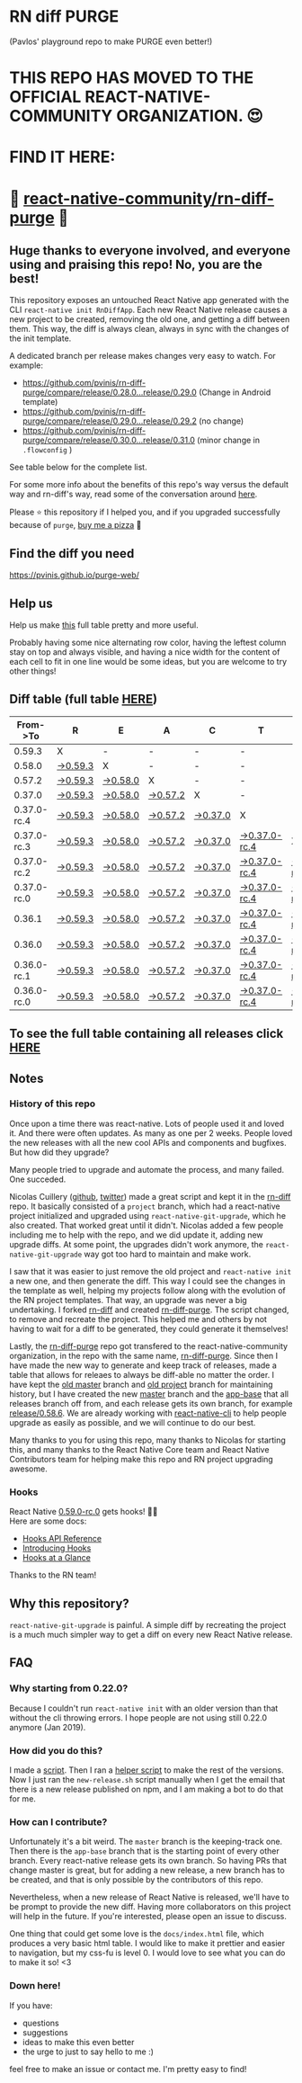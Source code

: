 # RN diff PURGE
(Pavlos' playground repo to make PURGE even better!)

# THIS REPO HAS MOVED TO THE OFFICIAL REACT-NATIVE-COMMUNITY ORGANIZATION. 😍
# FIND IT HERE:  
# 💪 [react-native-community/rn-diff-purge](https://github.com/react-native-community/rn-diff-purge) 🎉
## Huge thanks to everyone involved, and everyone using and praising this repo! No, you are the best!

This repository exposes an untouched React Native app generated with the CLI
`react-native init RnDiffApp`. Each new React Native release causes a new project to be created, removing the old one, and getting a diff between them. This way, the diff is always clean, always in sync with the changes of the init template.

A dedicated branch per release makes changes very easy
to watch. For example:

* https://github.com/pvinis/rn-diff-purge/compare/release/0.28.0...release/0.29.0
(Change in Android template)
* https://github.com/pvinis/rn-diff-purge/compare/release/0.29.0...release/0.29.2
(no change)
* https://github.com/pvinis/rn-diff-purge/compare/release/0.30.0...release/0.31.0
(minor change in `.flowconfig` )

See table below for the complete list.

For some more info about the benefits of this repo's way versus the default way and rn-diff's way, read some of the conversation around [here](https://github.com/react-native-community/discussions-and-proposals/issues/68#issuecomment-452227478).

Please :star: this repository if I helped you, and if you upgraded successfully because of `purge`, [buy me a pizza](https://www.buymeacoffee.com/DGWwHVZ4s) :pizza:

## Find the diff you need
https://pvinis.github.io/purge-web/

## Help us
Help us make [this](https://pvinis.github.io/rn-diff-purge) full table pretty and more useful.

Probably having some nice alternating row color, having the leftest column stay on top and always visible, and having a nice width for the content of each cell to fit in one line would be some ideas, but you are welcome to try other things!

## Diff table (full table [HERE](https://pvinis.github.io/rn-diff-purge))

| From->To    | R                                                                                               | E                                                                                               | A                                                                                               | C                                                                                               | T                                                                                                         |                                                                                                           | N                                                                                                         | A                                                                                                         | T                                                                                               | I                                                                                               | V                                                                                                         | E   |
| ----------- | ----------------------------------------------------------------------------------------------- | ----------------------------------------------------------------------------------------------- | ----------------------------------------------------------------------------------------------- | ----------------------------------------------------------------------------------------------- | --------------------------------------------------------------------------------------------------------- | --------------------------------------------------------------------------------------------------------- | --------------------------------------------------------------------------------------------------------- | --------------------------------------------------------------------------------------------------------- | ----------------------------------------------------------------------------------------------- | ----------------------------------------------------------------------------------------------- | --------------------------------------------------------------------------------------------------------- | --- |
| 0.59.3      | X                                                                                               | -                                                                                               | -                                                                                               | -                                                                                               | -                                                                                                         | -                                                                                                         | -                                                                                                         | -                                                                                                         | -                                                                                               | -                                                                                               | -                                                                                                         | -   |
| 0.58.0      | [->0.59.3](https://github.com/pvinis/rn-diff-purge/compare/release/0.58.0..release/0.59.3)      | X                                                                                               | -                                                                                               | -                                                                                               | -                                                                                                         | -                                                                                                         | -                                                                                                         | -                                                                                                         | -                                                                                               | -                                                                                               | -                                                                                                         | -   |
| 0.57.2      | [->0.59.3](https://github.com/pvinis/rn-diff-purge/compare/release/0.57.2..release/0.59.3)      | [->0.58.0](https://github.com/pvinis/rn-diff-purge/compare/release/0.57.2..release/0.58.0)      | X                                                                                               | -                                                                                               | -                                                                                                         | -                                                                                                         | -                                                                                                         | -                                                                                                         | -                                                                                               | -                                                                                               | -                                                                                                         | -   |
| 0.37.0      | [->0.59.3](https://github.com/pvinis/rn-diff-purge/compare/release/0.37.0..release/0.59.3)      | [->0.58.0](https://github.com/pvinis/rn-diff-purge/compare/release/0.37.0..release/0.58.0)      | [->0.57.2](https://github.com/pvinis/rn-diff-purge/compare/release/0.37.0..release/0.57.2)      | X                                                                                               | -                                                                                                         | -                                                                                                         | -                                                                                                         | -                                                                                                         | -                                                                                               | -                                                                                               | -                                                                                                         | -   |
| 0.37.0-rc.4 | [->0.59.3](https://github.com/pvinis/rn-diff-purge/compare/release/0.37.0-rc.4..release/0.59.3) | [->0.58.0](https://github.com/pvinis/rn-diff-purge/compare/release/0.37.0-rc.4..release/0.58.0) | [->0.57.2](https://github.com/pvinis/rn-diff-purge/compare/release/0.37.0-rc.4..release/0.57.2) | [->0.37.0](https://github.com/pvinis/rn-diff-purge/compare/release/0.37.0-rc.4..release/0.37.0) | X                                                                                                         | -                                                                                                         | -                                                                                                         | -                                                                                                         | -                                                                                               | -                                                                                               | -                                                                                                         | -   |
| 0.37.0-rc.3 | [->0.59.3](https://github.com/pvinis/rn-diff-purge/compare/release/0.37.0-rc.3..release/0.59.3) | [->0.58.0](https://github.com/pvinis/rn-diff-purge/compare/release/0.37.0-rc.3..release/0.58.0) | [->0.57.2](https://github.com/pvinis/rn-diff-purge/compare/release/0.37.0-rc.3..release/0.57.2) | [->0.37.0](https://github.com/pvinis/rn-diff-purge/compare/release/0.37.0-rc.3..release/0.37.0) | [->0.37.0-rc.4](https://github.com/pvinis/rn-diff-purge/compare/release/0.37.0-rc.3..release/0.37.0-rc.4) | X                                                                                                         | -                                                                                                         | -                                                                                                         | -                                                                                               | -                                                                                               | -                                                                                                         | -   |
| 0.37.0-rc.2 | [->0.59.3](https://github.com/pvinis/rn-diff-purge/compare/release/0.37.0-rc.2..release/0.59.3) | [->0.58.0](https://github.com/pvinis/rn-diff-purge/compare/release/0.37.0-rc.2..release/0.58.0) | [->0.57.2](https://github.com/pvinis/rn-diff-purge/compare/release/0.37.0-rc.2..release/0.57.2) | [->0.37.0](https://github.com/pvinis/rn-diff-purge/compare/release/0.37.0-rc.2..release/0.37.0) | [->0.37.0-rc.4](https://github.com/pvinis/rn-diff-purge/compare/release/0.37.0-rc.2..release/0.37.0-rc.4) | [->0.37.0-rc.3](https://github.com/pvinis/rn-diff-purge/compare/release/0.37.0-rc.2..release/0.37.0-rc.3) | X                                                                                                         | -                                                                                                         | -                                                                                               | -                                                                                               | -                                                                                                         | -   |
| 0.37.0-rc.0 | [->0.59.3](https://github.com/pvinis/rn-diff-purge/compare/release/0.37.0-rc.0..release/0.59.3) | [->0.58.0](https://github.com/pvinis/rn-diff-purge/compare/release/0.37.0-rc.0..release/0.58.0) | [->0.57.2](https://github.com/pvinis/rn-diff-purge/compare/release/0.37.0-rc.0..release/0.57.2) | [->0.37.0](https://github.com/pvinis/rn-diff-purge/compare/release/0.37.0-rc.0..release/0.37.0) | [->0.37.0-rc.4](https://github.com/pvinis/rn-diff-purge/compare/release/0.37.0-rc.0..release/0.37.0-rc.4) | [->0.37.0-rc.3](https://github.com/pvinis/rn-diff-purge/compare/release/0.37.0-rc.0..release/0.37.0-rc.3) | [->0.37.0-rc.2](https://github.com/pvinis/rn-diff-purge/compare/release/0.37.0-rc.0..release/0.37.0-rc.2) | X                                                                                                         | -                                                                                               | -                                                                                               | -                                                                                                         | -   |
| 0.36.1      | [->0.59.3](https://github.com/pvinis/rn-diff-purge/compare/release/0.36.1..release/0.59.3)      | [->0.58.0](https://github.com/pvinis/rn-diff-purge/compare/release/0.36.1..release/0.58.0)      | [->0.57.2](https://github.com/pvinis/rn-diff-purge/compare/release/0.36.1..release/0.57.2)      | [->0.37.0](https://github.com/pvinis/rn-diff-purge/compare/release/0.36.1..release/0.37.0)      | [->0.37.0-rc.4](https://github.com/pvinis/rn-diff-purge/compare/release/0.36.1..release/0.37.0-rc.4)      | [->0.37.0-rc.3](https://github.com/pvinis/rn-diff-purge/compare/release/0.36.1..release/0.37.0-rc.3)      | [->0.37.0-rc.2](https://github.com/pvinis/rn-diff-purge/compare/release/0.36.1..release/0.37.0-rc.2)      | [->0.37.0-rc.0](https://github.com/pvinis/rn-diff-purge/compare/release/0.36.1..release/0.37.0-rc.0)      | X                                                                                               | -                                                                                               | -                                                                                                         | -   |
| 0.36.0      | [->0.59.3](https://github.com/pvinis/rn-diff-purge/compare/release/0.36.0..release/0.59.3)      | [->0.58.0](https://github.com/pvinis/rn-diff-purge/compare/release/0.36.0..release/0.58.0)      | [->0.57.2](https://github.com/pvinis/rn-diff-purge/compare/release/0.36.0..release/0.57.2)      | [->0.37.0](https://github.com/pvinis/rn-diff-purge/compare/release/0.36.0..release/0.37.0)      | [->0.37.0-rc.4](https://github.com/pvinis/rn-diff-purge/compare/release/0.36.0..release/0.37.0-rc.4)      | [->0.37.0-rc.3](https://github.com/pvinis/rn-diff-purge/compare/release/0.36.0..release/0.37.0-rc.3)      | [->0.37.0-rc.2](https://github.com/pvinis/rn-diff-purge/compare/release/0.36.0..release/0.37.0-rc.2)      | [->0.37.0-rc.0](https://github.com/pvinis/rn-diff-purge/compare/release/0.36.0..release/0.37.0-rc.0)      | [->0.36.1](https://github.com/pvinis/rn-diff-purge/compare/release/0.36.0..release/0.36.1)      | X                                                                                               | -                                                                                                         | -   |
| 0.36.0-rc.1 | [->0.59.3](https://github.com/pvinis/rn-diff-purge/compare/release/0.36.0-rc.1..release/0.59.3) | [->0.58.0](https://github.com/pvinis/rn-diff-purge/compare/release/0.36.0-rc.1..release/0.58.0) | [->0.57.2](https://github.com/pvinis/rn-diff-purge/compare/release/0.36.0-rc.1..release/0.57.2) | [->0.37.0](https://github.com/pvinis/rn-diff-purge/compare/release/0.36.0-rc.1..release/0.37.0) | [->0.37.0-rc.4](https://github.com/pvinis/rn-diff-purge/compare/release/0.36.0-rc.1..release/0.37.0-rc.4) | [->0.37.0-rc.3](https://github.com/pvinis/rn-diff-purge/compare/release/0.36.0-rc.1..release/0.37.0-rc.3) | [->0.37.0-rc.2](https://github.com/pvinis/rn-diff-purge/compare/release/0.36.0-rc.1..release/0.37.0-rc.2) | [->0.37.0-rc.0](https://github.com/pvinis/rn-diff-purge/compare/release/0.36.0-rc.1..release/0.37.0-rc.0) | [->0.36.1](https://github.com/pvinis/rn-diff-purge/compare/release/0.36.0-rc.1..release/0.36.1) | [->0.36.0](https://github.com/pvinis/rn-diff-purge/compare/release/0.36.0-rc.1..release/0.36.0) | X                                                                                                         | -   |
| 0.36.0-rc.0 | [->0.59.3](https://github.com/pvinis/rn-diff-purge/compare/release/0.36.0-rc.0..release/0.59.3) | [->0.58.0](https://github.com/pvinis/rn-diff-purge/compare/release/0.36.0-rc.0..release/0.58.0) | [->0.57.2](https://github.com/pvinis/rn-diff-purge/compare/release/0.36.0-rc.0..release/0.57.2) | [->0.37.0](https://github.com/pvinis/rn-diff-purge/compare/release/0.36.0-rc.0..release/0.37.0) | [->0.37.0-rc.4](https://github.com/pvinis/rn-diff-purge/compare/release/0.36.0-rc.0..release/0.37.0-rc.4) | [->0.37.0-rc.3](https://github.com/pvinis/rn-diff-purge/compare/release/0.36.0-rc.0..release/0.37.0-rc.3) | [->0.37.0-rc.2](https://github.com/pvinis/rn-diff-purge/compare/release/0.36.0-rc.0..release/0.37.0-rc.2) | [->0.37.0-rc.0](https://github.com/pvinis/rn-diff-purge/compare/release/0.36.0-rc.0..release/0.37.0-rc.0) | [->0.36.1](https://github.com/pvinis/rn-diff-purge/compare/release/0.36.0-rc.0..release/0.36.1) | [->0.36.0](https://github.com/pvinis/rn-diff-purge/compare/release/0.36.0-rc.0..release/0.36.0) | [->0.36.0-rc.1](https://github.com/pvinis/rn-diff-purge/compare/release/0.36.0-rc.0..release/0.36.0-rc.1) | X   |

## To see the full table containing all releases click [HERE](https://pvinis.github.io/rn-diff-purge)

## Notes

### History of this repo

Once upon a time there was react-native. Lots of people used it and loved it. And there were often updates. As many as one per 2 weeks. People loved the new releases with all the new cool APIs and components and bugfixes. But how did they upgrade?

Many people tried to upgrade and automate the process, and many failed. One succeded.

Nicolas Cuillery ([github](https://github.com/ncuillery), [twitter](https://twitter.com/ncuillery)) made a great script and kept it in the [rn-diff](https://github.com/ncuillery/rn-diff) repo. It basically consisted of a `project` branch, which had a react-native project initialized and upgraded using `react-native-git-upgrade`, which he also created. That worked great until it didn't. Nicolas added a few people including me to help with the repo, and we did update it, adding new upgrade diffs. At some point, the upgrades didn't work anymore, the `react-native-git-upgrade` way got too hard to maintain and make work.

I saw that it was easier to just remove the old project and `react-native init` a new one, and then generate the diff. This way I could see the changes in the template as well, helping my projects follow along with the evolution of the RN project templates. That way, an upgrade was never a big undertaking. I forked [rn-diff](https://github.com/ncuillery/rn-diff) and created [rn-diff-purge](https://github.com/pvinis/rn-diff-purge). The script changed, to remove and recreate the project. This helped me and others by not having to wait for a diff to be generated, they could generate it themselves!

Lastly, the [rn-diff-purge](https://github.com/pvinis/rn-diff-purge) repo got transfered to the react-native-community organization, in the repo with the same name, [rn-diff-purge](https://github.com/react-native-community/rn-diff-purge). Since then I have made the new way to generate and keep track of releases, made a table that allows for releaes to always be diff-able no matter the order. I have kept the [old master](https://github.com/pvinis/rn-diff-purge/tree/old/master) branch and [old project](https://github.com/pvinis/rn-diff-purge/tree/old/project) branch for maintaining history, but I have created the new [master](https://github.com/pvinis/rn-diff-purge/tree/master) branch and the [app-base](https://github.com/pvinis/rn-diff-purge/tree/app-base) that all releases branch off from, and each release gets its own branch, for example [release/0.58.6](https://github.com/pvinis/rn-diff-purge/tree/release/0.58.6). We are already working with [react-native-cli](https://github.com/react-native-community/react-native-cli) to help people upgrade as easily as possible, and we will continue to do our best.

Many thanks to you for using this repo, many thanks to Nicolas for starting this, and many thanks to the React Native Core team and React Native Contributors team for helping make this repo and RN project upgrading awesome.

### Hooks
React Native [0.59.0-rc.0](https://github.com/pvinis/rn-diff-purge#version-changes) gets hooks! 🎉🥳  
Here are some docs:
- [Hooks API Reference](https://reactjs.org/docs/hooks-reference.html)
- [Introducing Hooks](https://reactjs.org/docs/hooks-intro.html)
- [Hooks at a Glance](https://reactjs.org/docs/hooks-overview.html)

Thanks to the RN team!

## Why this repository?
`react-native-git-upgrade` is painful. A simple diff by recreating the project is a much much simpler way to get a diff on every new React Native release.

## FAQ

### Why starting from 0.22.0?

Because I couldn't run `react-native init` with an older version than that without the cli throwing errors. I hope people are not using still 0.22.0 anymore (Jan 2019).

### How did you do this?

I made a [script](https://github.com/pvinis/rn-diff-purge/blob/master/new-release.sh). Then I ran a [helper script](https://github.com/pvinis/rn-diff-purge/blob/master/new-release.sh) to make the rest of the versions.
Now I just ran the `new-release.sh` script manually when I get the email that there is a new release published on npm, and I am making a bot to do that for me.

### How can I contribute?

Unfortunately it's a bit weird. The `master` branch is the keeping-track one. Then there is the `app-base` branch that is the starting point of every other branch. Every react-native release gets its own branch. So having PRs that change master is great, but for adding a new release, a new branch has to be created, and that is only possible by the contributors of this repo.

Nevertheless, when a new release of React Native is released, we'll have to be prompt to provide
the new diff. Having more collaborators on this project will help in the future. If you're interested, please open an issue to discuss.

One thing that could get some love is the `docs/index.html` file, which produces a very basic html table. I would like to make it prettier and easier to navigation, but my css-fu is level 0. I would love to see what you can do to make it so! <3

### Down here!

If you have: 
- questions
- suggestions
- ideas to make this even better
- the urge to just to say hello to me :)

feel free to make an issue or contact me. I'm pretty easy to find!
